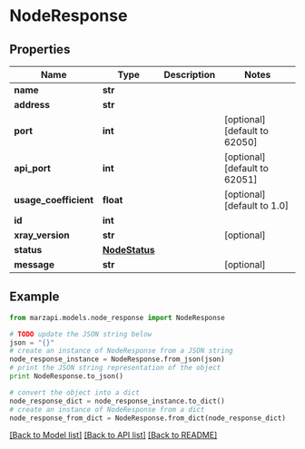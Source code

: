 # NodeResponse


## Properties
Name | Type | Description | Notes
------------ | ------------- | ------------- | -------------
**name** | **str** |  | 
**address** | **str** |  | 
**port** | **int** |  | [optional] [default to 62050]
**api_port** | **int** |  | [optional] [default to 62051]
**usage_coefficient** | **float** |  | [optional] [default to 1.0]
**id** | **int** |  | 
**xray_version** | **str** |  | [optional] 
**status** | [**NodeStatus**](NodeStatus.md) |  | 
**message** | **str** |  | [optional] 

## Example

```python
from marzapi.models.node_response import NodeResponse

# TODO update the JSON string below
json = "{}"
# create an instance of NodeResponse from a JSON string
node_response_instance = NodeResponse.from_json(json)
# print the JSON string representation of the object
print NodeResponse.to_json()

# convert the object into a dict
node_response_dict = node_response_instance.to_dict()
# create an instance of NodeResponse from a dict
node_response_from_dict = NodeResponse.from_dict(node_response_dict)
```
[[Back to Model list]](../README.md#documentation-for-models) [[Back to API list]](../README.md#documentation-for-api-endpoints) [[Back to README]](../README.md)



